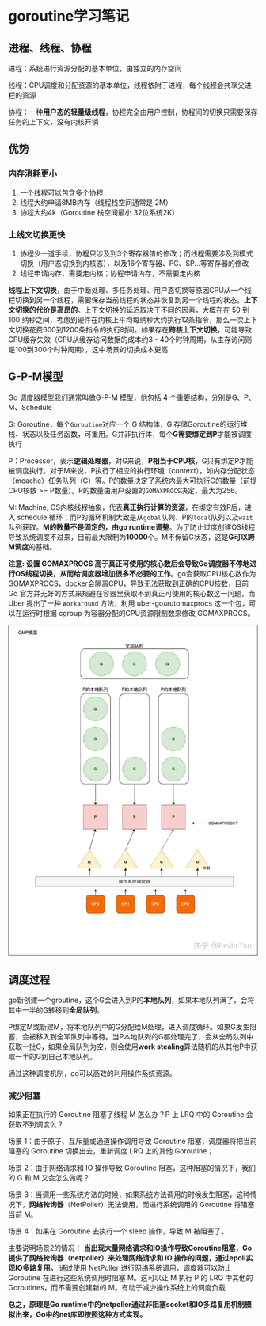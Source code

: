 # goroutine学习笔记

## 进程、线程、协程
进程：系统进行资源分配的基本单位，由独立的内存空间

线程：CPU调度和分配资源的基本单位，线程依附于进程，每个线程会共享父进程的资源

协程：一种**用户态的轻量级线程**，协程完全由用户控制，协程间的切换只需要保存任务的上下文，没有内核开销

## 优势
### 内存消耗更小
1. 一个线程可以包含多个协程
2. 线程大约申请8MB内存（线程栈空间通常是 2M）
3. 协程大约4k（Goroutine 栈空间最小 32位系统2K）
### 上线文切换更快
1. 协程少一道手续，协程只涉及到3个寄存器值的修改；而线程需要涉及到模式切换（用户态切换到内核态），以及16个寄存器、PC、SP...等寄存器的修改
2. 线程申请内存，需要走内核；协程申请内存，不需要走内核

**线程上下文切换**，由于中断处理、多任务处理、用户态切换等原因CPU从一个线程切换到另一个线程，需要保存当前线程的状态并恢复到另一个线程的状态。**上下文切换的代价是高昂的**。上下文切换的延迟取决于不同的因素，大概在在 50 到 100 纳秒之间，考虑到硬件在内核上平均每纳秒大约执行12条指令，那么一次上下文切换花费600到1200条指令的执行时间。如果存在**跨核上下文切换**，可能导致CPU缓存失效（CPU从缓存访问数据的成本约3 - 40个时钟周期，从主存访问则是100到300个时钟周期），这中场景的切换成本更高


## G-P-M模型

Go 调度器模型我们通常叫做G-P-M 模型，他包括 4 个重要结构，分别是G、P、M、Schedule

G: Goroutine，每个`Goroutine`对应一个 G 结构体，G 存储Goroutine的运行堆栈、状态以及任务函数，可重用。G并非执行体，每个**G需要绑定到P**才能被调度执行

P：Processor，表示**逻辑处理器**，对G来说，**P相当于CPU核**，G只有绑定P才能被调度执行。对于M来说，P执行了相应的执行环境（context），如内存分配状态（mcache）任务队列（G）等。P的数量决定了系统内最大可执行G的数量（前提CPU核数 >= P数量）。P的数量由用户设置的`GOMAXPROCS`决定，最大为256。

M: Machine, OS内核线程抽象，代表**真正执行计算的资源**，在绑定有效P后，进入 schedule 循环；而P的循环机制大致是从`gobal`队列、P的`local`队列以及`wait`队列获取。**M的数量不是固定的，由go runtime调整**。为了防止过度创建OS线程导致系统调度不过来，目前最大限制为**10000**个。M不保留G状态，这是**G可以跨M调度**的基础。

**注意: 设置 GOMAXPROCS 高于真正可使用的核心数后会导致Go调度器不停地进行OS线程切换，从而给调度器增加很多不必要的工作**。go会获取CPU核心数作为GOMAXPROCS，docker会隔离CPU，导致无法获取到正确的CPU核数，目前 Go 官方并无好的方式来规避在容器里获取不到真正可使用的核心数这一问题，而 Uber 提出了一种 `Workaround` 方法，利用 uber-go/automaxprocs 这一个包，可以在运行时根据 cgroup 为容器分配的CPU资源限制数来修改 GOMAXPROCS。

![GPM](assets/v2-e74d82c20c2f02d8012c3813ebca4650_1440w.webp)

## 调度过程
go新创建一个groutine，这个G会进入到P的**本地队列**，如果本地队列满了，会将其中一半的G转移到**全局队列**。

P绑定M或新建M，将本地队列中的G分配给M处理，进入调度循环。如果G发生阻塞，会被移入到全军队列中等待。当P本地队列的G都处理完了，会从全局队列中获取一批G，如果全局队列为空，则会使用**work stealing**算法随机的从其他P中获取一半的G到自己本地队列。

通过这种调度机制，go可以高效的利用操作系统资源。

### 减少阻塞
如果正在执行的 Goroutine 阻塞了线程 M 怎么办？P 上 LRQ 中的 Goroutine 会获取不到调度么？

场景 1：由于原子、互斥量或通道操作调用导致 Goroutine 阻塞，调度器将把当前阻塞的 Goroutine 切换出去，重新调度 LRQ 上的其他 Goroutine；

场景 2：由于网络请求和 IO 操作导致 Goroutine 阻塞，这种阻塞的情况下，我们的 G 和 M 又会怎么做呢？

场景 3：当调用一些系统方法的时候，如果系统方法调用的时候发生阻塞，这种情况下，**网络轮询器**（NetPoller）无法使用，而进行系统调用的 Goroutine 将阻塞当前 M。

场景 4：如果在 Goroutine 去执行一个 sleep 操作，导致 M 被阻塞了。

主要说明场景2的情况：
**当出现大量网络请求和IO操作导致Goroutine阻塞，Go提供了网络轮询器（netpoller）来处理网络请求和 IO 操作的问题，通过epoll实现IO多路复用。** 通过使用 NetPoller 进行网络系统调用，调度器可以防止 Goroutine 在进行这些系统调用时阻塞 M。这可以让 M 执行 P 的 LRQ 中其他的 Goroutines，而不需要创建新的 M。有助于减少操作系统上的调度负载

**总之，原理是Go runtime中的netpoller通过非阻塞socket和IO多路复用机制模拟出来，Go中的net库即按照这种方式实现。**
